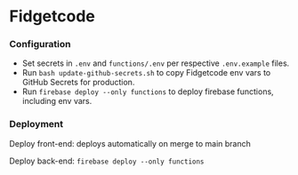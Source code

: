 # Fidgetcode

### Configuration

- Set secrets in `.env` and `functions/.env` per respective `.env.example` files.
- Run `bash update-github-secrets.sh` to copy Fidgetcode env vars to GitHub Secrets for production.
- Run `firebase deploy --only functions` to deploy firebase functions, including env vars.

### Deployment

Deploy front-end: deploys automatically on merge to main branch

Deploy back-end: `firebase deploy --only functions`
